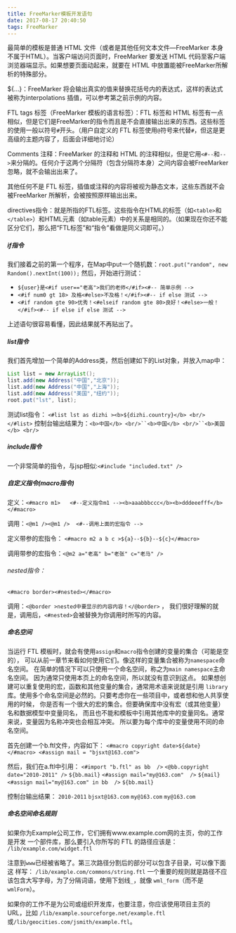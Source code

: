 ```yaml
---
title: FreeMarker模板开发语句
date: 2017-08-17 20:40:50
tags: FreeMarker
---
```


最简单的模板是普通  HTML  文件（或者是其他任何文本文件—FreeMarker  本身不属于HTML）。当客户端访问页面时，FreeMarker 要发送 HTML 代码至客户端浏览器端显示。如果想要页面动起来，就要在 HTML 中放置能被FreeMarker所解析的特殊部分。 
    
${…}：FreeMarker 将会输出真实的值来替换花括号内的表达式，这样的表达式被称为interpolations 插值，可以参考第之前示例的内容。

FTL tags 标签（FreeMarker  模板的语言标签）：FTL 标签和 HTML 标签有一点相似，但是它们是FreeMarker的指令而且是不会直接输出出来的东西。这些标签的使用一般以符号`#`开头。（用户自定义的 FTL 标签使用`@`符号来代替`#`，但这是更高级的主题内容了，后面会详细地讨论） 
   
Comments 注释：FreeMarker 的注释和 HTML 的注释相似，但是它用`<#--`和`-->`来分隔的。任何介于这两个分隔符（包含分隔符本身）之间内容会被FreeMarker忽略，就不会输出出来了。 

其他任何不是  FTL  标签，插值或注释的内容将被视为静态文本，这些东西就不会被FreeMarker 所解析，会被按照原样输出出来。 

directives指令：就是所指的FTL标签。这些指令在HTML的标签（如`<table>`和`</table>`）和HTML元素（如table元素）中的关系是相同的。（如果现在你还不能区分它们，那么把“FTL标签”和“指令”看做是同义词即可。）

<!-- more -->

##### if指令

我们接着之前的第一个程序，在Map中put一个随机数：`root.put("random", new Random().nextInt(100));`
然后，开始进行测试：

* `${user}是<#if user=="老高">我们的老师</#if><#-- 简单示例 -->`
* `<#if num0 gt 18> 及格<#else>不及格！</#if><#-- if else 测试 -->`
* `<#if random gte 90>优秀！<#elseif random gte 80>良好！<#else>一般！</#if><#-- if else if else 测试 -->`

上述语句很容易看懂，因此结果就不再贴出了。

##### list指令
我们首先增加一个简单的Address类，然后创建如下的List对象，并放入map中：

``` java
List list = new ArrayList();
list.add(new Address("中国","北京"));
list.add(new Address("中国","上海"));
list.add(new Address("美国","纽约"));
root.put("lst", list);
```
测试list指令：
`<#list lst as dizhi ><b>${dizhi.country}</b> <br/></#list>`
控制台输出结果为：`<b>中国</b> <br/>``<b>中国</b> <br/>``<b>美国</b> <br/>`

##### include指令
一个非常简单的指令，与jsp相似:`<#include "included.txt" />`

##### 自定义指令(macro指令)
定义：`<#macro m1>   <#--定义指令m1 --><b>aaabbbccc</b><b>dddeeefff</b></#macro>`

调用：`<@m1 /><@m1 />  <#--调用上面的宏指令 -->`

定义带参的宏指令：
`<#macro m2 a b c >${a}--${b}--${c}</#macro>`

调用带参的宏指令：`<@m2 a="老高" b="老张" c="老马" />`

###### nested指令：
`<#macro border><#nested></#macro>`

调用：`<@border >nested中要显示的内容内容！</@border>` ，
我们很好理解的就是，调用后，`<#nested>`会被替换为你调用时所写的内容。

##### 命名空间
当运行 FTL 模板时，就会有使用`assign`和`macro`指令创建的变量的集合（可能是空的），
可以从前一章节来看如何使用它们。像这样的变量集合被称为`namespace`命名空间。
在简单的情况下可以只使用一个命名空间，称之为`main namespace`主命名空间。
因为通常只使用本页上的命名空间，所以就没有意识到这点。 
如果想创建可以重复使用的宏，函数和其他变量的集合，通常用术语来说就是引用
`library`库。使用多个命名空间是必然的。只要考虑你在一些项目中，或者想和他人共享使用的时候，
你是否有一个很大的宏的集合。但要确保库中没有宏（或其他变量）名和数据模型中变量同名，
而且也不能和模板中引用其他库中的变量同名。通常来说，变量因为名称冲突也会相互冲突。
所以要为每个库中的变量使用不同的命名空间。

首先创建一个b.ftl文件，内容如下：
`<#macro copyright date>${date}</#macro> <#assign mail = "bjsxt@163.com">`

然后，我们在a.ftl中引用：
`<#import "b.ftl" as bb  />`
`<@bb.copyright date="2010-2011" />`
`${bb.mail}`
`<#assign mail="my@163.com"  />`
`${mail}`
`<#assign mail="my@163.com" in bb  />`
`${bb.mail}`

控制台输出结果：
`2010-2011` `bjsxt@163.com` `my@163.com` `my@163.com`

##### 命名空间命名规则

如果你为Example公司工作，它们拥有www.example.com网的主页，你的工作是开发
一个部件库，那么要引入你所写的 FTL 的路径应该是： 
`/lib/example.com/widget.ftl`

注意到`www`已经被省略了。第三次路径分割后的部分可以包含子目录，可以像下面这
样写： `/lib/example.com/commons/string.ftl` 
一个重要的规则就是路径不应该包含大写字母，为了分隔词语，使用下划线`_`，就像
`wml_form`（而不是 `wmlForm`）。 

如果你的工作不是为公司或组织开发库，也要注意，你应该使用项目主页的 URL，比如
`/lib/example.sourceforge.net/example.ftl`或`/lib/geocities.com/jsmith/example.ftl`。